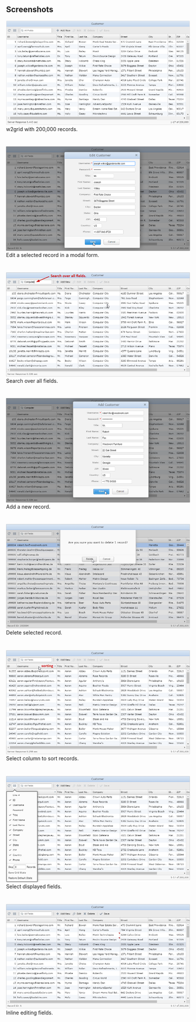 ## Screenshots

![img001](./img-01.png)
w2grid with 200,000 records.
#
![img002](./img-02.png)
Edit a selected record in a modal form.
#
![img003](./img-03.png)
Search over all fields.
#
![img004](./img-04.png)
Add a new record.
#
![img005](./img-05.png)
Delete selected record.
#
![img006](./img-06.png)
Select column to sort records.
#
![img007](./img-07.png)
Select displayed fields.
#
![img008](./img-08.png)
Inline editing fields.
#